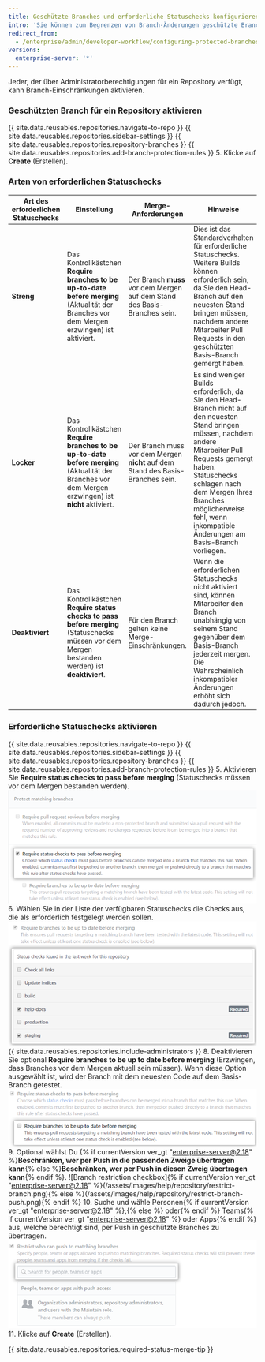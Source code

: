 ```yaml
---
title: Geschützte Branches und erforderliche Statuschecks konfigurieren
intro: 'Sie können zum Begrenzen von Branch-Änderungen geschützte Branches aktivieren und erforderliche Statuschecks erzwingen, bevor ein Branch in einem Pull Request gemergt wird oder bevor Commits auf einem lokalen Branch per Push-Vorgang an den geschützten Remote-Branch übertragen werden können.'
redirect_from:
  - /enterprise/admin/developer-workflow/configuring-protected-branches-and-required-status-checks
versions:
  enterprise-server: '*'
---
```


Jeder, der über Administratorberechtigungen für ein Repository verfügt, kann Branch-Einschränkungen aktivieren.

### Geschützten Branch für ein Repository aktivieren

{{ site.data.reusables.repositories.navigate-to-repo }}
{{ site.data.reusables.repositories.sidebar-settings }}
{{ site.data.reusables.repositories.repository-branches }}
{{ site.data.reusables.repositories.add-branch-protection-rules }}
5. Klicke auf **Create** (Erstellen).

### Arten von erforderlichen Statuschecks

| Art des erforderlichen Statuschecks | Einstellung                                                                                                                                           | Merge-Anforderungen                                                             | Hinweise                                                                                                                                                                                                                                                                                           |
| ----------------------------------- | ----------------------------------------------------------------------------------------------------------------------------------------------------- | ------------------------------------------------------------------------------- | -------------------------------------------------------------------------------------------------------------------------------------------------------------------------------------------------------------------------------------------------------------------------------------------------- |
| **Streng**                          | Das Kontrollkästchen **Require branches to be up-to-date before merging** (Aktualität der Branches vor dem Mergen erzwingen) ist aktiviert.           | Der Branch **muss** vor dem Mergen auf dem Stand des Basis-Branches sein.       | Dies ist das Standardverhalten für erforderliche Statuschecks. Weitere Builds können erforderlich sein, da Sie den Head-Branch auf den neuesten Stand bringen müssen, nachdem andere Mitarbeiter Pull Requests in den geschützten Basis-Branch gemergt haben.                                      |
| **Locker**                          | Das Kontrollkästchen **Require branches to be up-to-date before merging** (Aktualität der Branches vor dem Mergen erzwingen) ist **nicht** aktiviert. | Der Branch muss vor dem Mergen **nicht** auf dem Stand des Basis-Branches sein. | Es sind weniger Builds erforderlich, da Sie den Head-Branch nicht auf den neuesten Stand bringen müssen, nachdem andere Mitarbeiter Pull Requests gemergt haben. Statuschecks schlagen nach dem Mergen Ihres Branches möglicherweise fehl, wenn inkompatible Änderungen am Basis-Branch vorliegen. |
| **Deaktiviert**                     | Das Kontrollkästchen **Require status checks to pass before merging** (Statuschecks müssen vor dem Mergen bestanden werden) ist **deaktiviert**.      | Für den Branch gelten keine Merge-Einschränkungen.                              | Wenn die erforderlichen Statuschecks nicht aktiviert sind, können Mitarbeiter den Branch unabhängig von seinem Stand gegenüber dem Basis-Branch jederzeit mergen. Die Wahrscheinlich inkompatibler Änderungen erhöht sich dadurch jedoch.                                                          |

### Erforderliche Statuschecks aktivieren

{{ site.data.reusables.repositories.navigate-to-repo }}
{{ site.data.reusables.repositories.sidebar-settings }}
{{ site.data.reusables.repositories.repository-branches }}
{{ site.data.reusables.repositories.add-branch-protection-rules }}
5. Aktivieren Sie **Require status checks to pass before merging** (Statuschecks müssen vor dem Mergen bestanden werden). ![Option für erforderliche Statuschecks](/assets/images/help/repository/required-status-checks.png)
6. Wählen Sie in der Liste der verfügbaren Statuschecks die Checks aus, die als erforderlich festgelegt werden sollen. ![Liste der verfügbaren Statuschecks](/assets/images/help/repository/required-statuses-list.png)
{{ site.data.reusables.repositories.include-administrators }}
8. Deaktivieren Sie optional **Require branches to be up to date before merging** (Erzwingen, dass Branches vor dem Mergen aktuell sein müssen). Wenn diese Option ausgewählt ist, wird der Branch mit dem neuesten Code auf dem Basis-Branch getestet. ![Kontrollkästchen für lockere oder strenge erforderliche Statuschecks](/assets/images/help/repository/protecting-branch-loose-status-new.png)
9. Optional wählst Du {% if currentVersion ver_gt "enterprise-server@2.18" %}**Beschränken, wer per Push in die passenden Zweige übertragen kann**{% else %}**Beschränken, wer per Push in diesen Zweig übertragen kann**{% endif %}. ![Branch restriction checkbox]{% if currentVersion ver_gt "enterprise-server@2.18" %}(/assets/images/help/repository/restrict-branch.png){% else %}(/assets/images/help/repository/restrict-branch-push.png){% endif %}
10. Suche und wähle Personen{% if currentVersion ver_gt "enterprise-server@2.18" %},{% else %} oder{% endif %} Teams{% if currentVersion ver_gt "enterprise-server@2.18" %} oder Apps{% endif %} aus, welche berechtigt sind, per Push in geschützte Branches zu übertragen. ![Suche für die Branch-Einschränkung](/assets/images/help/repository/restrict-branch-search.png)
11. Klicke auf **Create** (Erstellen).

{{ site.data.reusables.repositories.required-status-merge-tip }}
